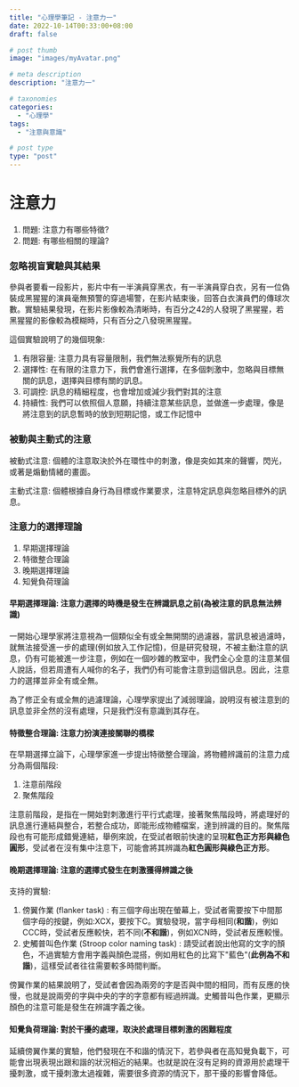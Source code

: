 ```yaml
---
title: "心理學筆記 - 注意力一"
date: 2022-10-14T00:33:00+08:00
draft: false

# post thumb
image: "images/myAvatar.png"

# meta description
description: "注意力一"

# taxonomies
categories: 
  - "心理學"
tags:
  - "注意與意識"

# post type
type: "post"
---
```

# 注意力

1. 問題: 注意力有哪些特徵?
2. 問題: 有哪些相關的理論?



### 忽略視盲實驗與其結果

參與者要看一段影片，影片中有一半演員穿黑衣，有一半演員穿白衣，另有一位偽裝成黑猩猩的演員毫無預警的穿過場警，在影片結束後，回答白衣演員們的傳球次數。實驗結果發現，在影片影像較為清晰時，有百分之42的人發現了黑猩猩，若黑猩猩的影像較為模糊時，只有百分之八發現黑猩猩。

這個實驗說明了的幾個現象:

1. 有限容量: 注意力具有容量限制，我們無法察覺所有的訊息
2. 選擇性: 在有限的注意力下，我們會進行選擇，在多個刺激中，忽略與目標無關的訊息，選擇與目標有關的訊息。
3. 可調控: 訊息的精細程度，也會增加或減少我們對其的注意
4. 持續性: 我們可以依照個人意願，持續注意某些訊息，並做進一步處理，像是將注意到的訊息暫時的放到短期記憶，或工作記憶中

### 被動與主動式的注意

被動式注意: 個體的注意取決於外在環性中的刺激，像是突如其來的聲響，閃光，或著是煽動情緒的畫面。

主動式注意:  個體根據自身行為目標或作業要求，注意特定訊息與忽略目標外的訊息。

### 注意力的選擇理論

1. 早期選擇理論
2. 特徵整合理論
3. 晚期選擇理論
4. 知覺負荷理論

#### 早期選擇理論: 注意力選擇的時機是發生在辨識訊息之前(為被注意的訊息無法辨識)

一開始心理學家將注意視為一個類似全有或全無開關的過濾器，當訊息被過濾時，就無法接受進一步的處理(例如放入工作記憶)，但是研究發現，不被主動注意的訊息，仍有可能被進一步注意，例如在一個吵雜的教室中，我們全心全意的注意某個人說話，但若周遭有人喊你的名子，我們仍有可能會注意到這個訊息。因此，注意力的選擇並非全有或全無。

為了修正全有或全無的過濾理論，心理學家提出了減弱理論，說明沒有被注意到的訊息並非全然的沒有處理，只是我們沒有意識到其存在。

#### 特徵整合理論: 注意力扮演連接關聯的橋樑

在早期選擇立論下，心理學家進一步提出特徵整合理論，將物體辨識前的注意力成分為兩個階段:

1. 注意前階段
2. 聚焦階段

注意前階段，是指在一開始對刺激進行平行式處理，接著聚焦階段時，將處理好的訊息進行連結與整合，若整合成功，即能形成物體檔案，達到辨識的目的。聚焦階段也有可能形成錯覺連結，舉例來說，在受試者眼前快速的呈現**紅色正方形與綠色圓形**，受試者在沒有集中注意下，可能會將其辨識為**紅色圓形與綠色正方形**。

#### 晚期選擇理論: 注意的選擇式發生在刺激獲得辨識之後

支持的實驗:

1. 傍翼作業 (flanker task) : 有三個字母出現在螢幕上，受試者需要按下中間那個字母的按鍵，例如:XCX，要按下C。實驗發現，當字母相同(**和諧**)，例如CCC時，受試者反應較快，若不同(**不和諧**)，例如XCN時，受試者反應較慢。
2. 史觸普叫色作業 (Stroop color naming task) : 請受試者說出他寫的文字的顏色，不過實驗方會用字義與顏色混搭，例如用紅色的比寫下"藍色"(**此例為不和諧**)，這樣受試者往往需要較多時間判斷。

傍翼作業的結果說明了，受試者會因為兩旁的字是否與中間的相同，而有反應的快慢，也就是說兩旁的字與中央的字的字意都有經過辨識。史觸普叫色作業，更顯示顏色的注意可能是發生在辨識字義之後。

#### 知覺負荷理論: 對於干擾的處理，取決於處理目標刺激的困難程度

延續傍翼作業的實驗，他們發現在不和諧的情況下，若參與者在高知覺負載下，可能會出現表現出跟和諧的狀況相近的結果。也就是說在沒有足夠的資源用於處理干擾刺激，或干擾刺激太過複雜，需要很多資源的情況下，那干擾的影響會降低。









